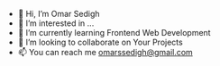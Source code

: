 - 👋 Hi, I’m Omar Sedigh
- 👀 I’m interested in ...
- 🌱 I’m currently learning Frontend Web Development
- 💞️ I’m looking to collaborate on Your Projects
- 📫 You can reach me omarssedigh@gmail.com

<!---
omarsedigh/omarsedigh is a ✨ special ✨ repository because its `README.md` (this file) appears on your GitHub profile.
You can click the Preview link to take a look at your changes.
--->
